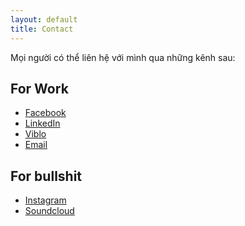 ```yaml
---
layout: default
title: Contact
---
```

Mọi người có thể liên hệ với mình qua những kênh sau:

## For Work
* [Facebook](https://www.facebook.com/ruby.on.rain) <i class="fab fa-facebook-square fa-2x"></i>
* [LinkedIn](https://www.linkedin.com/in/danh-manh-nguyen-858593154/) <i class="fab fa-linkedin fa-2x" ></i>
* [Viblo](https://viblo.asia/u/danhmanh) <i class="fas fa-rss-square fa-2x" ></i>
* [Email](mailto:danhmanh39@gmail.com) <i class="fas fa-envelope-open-text fa-2x" ></i>

## For bullshit
* [Instagram](https://www.instagram.com/rainiarr/) <i class="fab fa-instagram-square fa-2x" ></i>
* [Soundcloud](https://soundcloud.com/rrainn) <i class="fab fa-soundcloud fa-2x" ></i>
